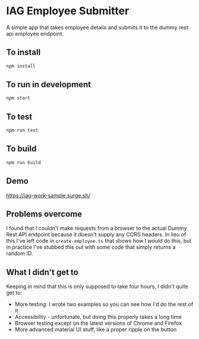 # IAG Employee Submitter

A simple app that takes employee details and submits it to the dummy rest api employee endpoint.

## To install
```bash
npm install
```

## To run in development
```bash
npm start
```

## To test
```bash
npm run test
```

## To build
```bash
npm run build
```

## Demo
https://iag-work-sample.surge.sh/

## Problems overcome
I found that I couldn't make requests from a browser to the actual Dummy Rest API endpoint because it doesn't supply any CORS headers. In lieu of this I've left code in `create-employee.ts` that shows how I _would_ do this, but in practice I've stubbed this out with some code that simply returns a random ID.

## What I didn't get to
Keeping in mind that this is only supposed to take four hours, I didn't quite get to:
- More testing: I wrote two examples so you can see how I'd do the rest of it
- Accessibility - unfortunate, but doing this properly takes a long time
- Browser testing except on the latest versions of Chrome and Firefox
- More advanced material UI stuff, like a proper ripple on the button
